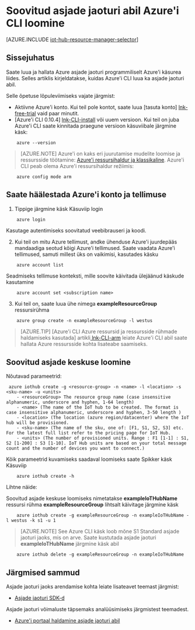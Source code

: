 <properties
    pageTitle="Soovitud asjade jaoturi abil Azure'i CLI loomine | Microsoft Azure'i"
    description="Järgige selles artiklis on asjade jaoturi abil Azure'i käsurea liides loomiseks."
    services="iot-hub"
    documentationCenter=".net"
    authors="BeatriceOltean"
    manager="timlt"
    editor=""/>

<tags
     ms.service="iot-hub"
     ms.devlang="multiple"
     ms.topic="article"
     ms.tgt_pltfrm="na"
     ms.workload="na"
     ms.date="09/21/2016"
     ms.author="boltean"/>

# <a name="create-an-iot-hub-using-azure-cli"></a>Soovitud asjade jaoturi abil Azure'i CLI loomine

[AZURE.INCLUDE [iot-hub-resource-manager-selector](../../includes/iot-hub-resource-manager-selector.md)]

## <a name="introduction"></a>Sissejuhatus

Saate luua ja hallata Azure asjade jaoturi programmiliselt Azure'i käsurea liides. Selles artiklis kirjeldatakse, kuidas Azure'i CLI luua ka asjade jaoturi abil.

Selle õpetuse lõpuleviimiseks vajate järgmist:

- Aktiivne Azure'i konto. Kui teil pole kontot, saate luua [tasuta konto] [ lnk-free-trial] vaid paar minutit.
- [Azure'i CLI 0.10.4] [ lnk-CLI-install] või uuem versioon. Kui teil on juba Azure'i CLI saate kinnitada praegune versioon käsuviibale järgmine käsk:
```
    azure --version
```

> [AZURE.NOTE] Azure'i on kaks eri juurutamise mudelite loomise ja ressursside töötamine: [Azure'i ressursihaldur ja klassikaline](../resource-manager-deployment-model.md). Azure'i CLI peab olema Azure'i ressursihaldur režiimis:
```
    azure config mode arm
```

## <a name="set-your-azure-account-and-subscription"></a>Saate häälestada Azure'i konto ja tellimuse 

1. Tippige järgmine käsk Käsuviip login
```
    azure login
```
Kasutage autentimiseks soovitatud veebibrauseri ja koodi.

2. Kui teil on mitu Azure tellimust, andke ühenduse Azure'i juurdepääs mandaadiga seotud kõigi Azure'i tellimused. Saate vaadata Azure'i tellimused, samuti millest üks on vaikimisi, kasutades käsku
```
    azure account list 
```

Seadmiseks tellimuse konteksti, mille soovite käivitada ülejäänud käskude kasutamine

```
    azure account set <subscription name>
```

3. Kui teil on, saate luua ühe nimega **exampleResourceGroup** ressursirühma 
```
    azure group create -n exampleResourceGroup -l westus
```

> [AZURE.TIP] [Azure'i CLI Azure ressursid ja ressursside rühmade haldamiseks kasutada] artikli[ lnk-CLI-arm] leiate Azure'i CLI abil saate hallata Azure ressursside kohta lisateabe saamiseks. 


## <a name="create-an-iot-hub"></a>Soovitud asjade keskuse loomine

Nõutavad parameetrid:

```
 azure iothub create -g <resource-group> -n <name> -l <location> -s <sku-name> -u <units>  
    - <resourceGroup> The resource group name (case insensitive alphanumeric, underscore and hyphen, 1-64 length)
    - <name> (The name of the IoT hub to be created. The format is case insensitive alphanumeric, underscore and hyphen, 3-50 length )
    - <location> (The location (azure region/datacenter) where the IoT hub will be provisioned.
    - <sku-name> (The name of the sku, one of: [F1, S1, S2, S3] etc. For the latest full list refer to the pricing page for IoT Hub.
    - <units> (The number of provisioned units. Range : F1 [1-1] : S1, S2 [1-200] : S3 [1-10]. IoT Hub units are based on your total message count and the number of devices you want to connect.)
```
Kõik parameetrid kuvamiseks saadaval loomiseks saate Spikker käsk Käsuviip
```
    azure iothub create -h 
```
Lihtne näide:

 Soovitud asjade keskuse loomiseks nimetatakse **exampleIoTHubName** ressursi rühma **exampleResourceGroup** lihtsalt käivitage järgmine käsk
```
    azure iothub create -g exampleResourceGroup -n exampleIoTHubName -l westus -k s1 -u 1
```

> [AZURE.NOTE] See Azure CLI käsk loob mõne S1 Standard asjade jaoturi jaoks, mis on arve. Saate kustutada asjade jaoturi **exampleIoTHubName** järgmine käsk abil 
```
    azure iothub delete -g exampleResourceGroup -n exampleIoTHubName
```


## <a name="next-steps"></a>Järgmised sammud
Asjade jaoturi jaoks arendamise kohta leiate lisateavet teemast järgmist:
- [Asjade jaoturi SDK-d][lnk-sdks]

Asjade jaoturi võimaluste täpsemaks analüüsimiseks järgmistest teemadest.

- [Azure'i portaal haldamine asjade jaoturi abil][lnk-portal]

<!-- Links -->
[lnk-free-trial]: https://azure.microsoft.com/pricing/free-trial/
[lnk-azure-portal]: https://portal.azure.com/
[lnk-status]: https://azure.microsoft.com/status/
[lnk-CLI-install]: ../xplat-cli-install.md
[lnk-rest-api]: https://msdn.microsoft.com/library/mt589014.aspx
[lnk-CLI-arm]: ../xplat-cli-azure-resource-manager.md

[lnk-sdks]: iot-hub-devguide-sdks.md
[lnk-portal]: iot-hub-create-through-portal.md 
